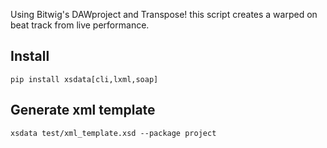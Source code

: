 Using Bitwig's DAWproject and Transpose! this script creates a warped on beat track from live performance.

## Install
`pip install xsdata[cli,lxml,soap]`

## Generate xml template
`xsdata test/xml_template.xsd --package project`
